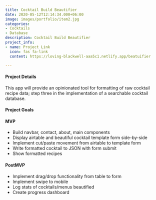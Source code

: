 ```yaml
---
title: Cocktail Build Beautifier
date: 2020-05-12T12:14:34.000+06:00
image: images/portfolio/item2.jpg
categories:
- Cocktails
- Database
description: Cocktail Build Beautifier
project_info:
- name: Project Link
  icon: fas fa-link
  content: https://loving-blackwell-aaa5c1.netlify.app/beatuifier

---
```

#### Project Details

This app will provide an opinionated tool for formatting of raw cocktail recipe data; step three in the implementation of a searchable cocktail database.

#### Project Goals

#### MVP

* Build navbar, contact, about, main components
* Display airtable and beautiful cocktail template form side-by-side
* Implement cut/paste movement from airtable to template form
* Write formatted cocktail to JSON with form submit
* Show formatted recipes

#### 

#### PostMVP

* Implement drag/drop functionality from table to form
* Implement swipe to mobile
* Log stats of cocktails/menus beautified
* Create progress dashboard